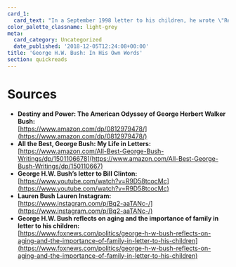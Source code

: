 ```yaml
---
card_1:
  card_text: "In a September 1998 letter to his children, he wrote \"Remember the old song a\x18Ia\x19ll Be There Ready When You Are'? Well, Ia\x19ll be there ready when you are where there is so much excitement ahead, so many grandkids to watch grow. If you need me, Ia\x19m here. Devotedly, Dad.a\x1D\n\n[view sources](https://smarthernews.com/18-12-05-letters-from-ghwb/)"
color_palette_classname: light-grey
meta:
  card_category: Uncategorized
  date_published: '2018-12-05T12:24:08+00:00'
title: 'George H.W. Bush: In His Own Words'
section: quickreads
---
```

Sources
=======

*   **Destiny and Power: The American Odyssey of George Herbert Walker Bush:**  
    [https://www.amazon.com/dp/0812979478/](https://www.amazon.com/dp/0812979478/)
*   **All the Best, George Bush: My Life in Letters:**  
    [https://www.amazon.com/All-Best-George-Bush-Writings/dp/1501106678](https://www.amazon.com/All-Best-George-Bush-Writings/dp/150110667)
*   **George H.W. Bush’s letter to Bill Clinton:**  
    [https://www.youtube.com/watch?v=R9D58tcocMc](https://www.youtube.com/watch?v=R9D58tcocMc)
*   **Lauren Bush Lauren Instagram:**  
    [https://www.instagram.com/p/Bq2-aaTANc-/](https://www.instagram.com/p/Bq2-aaTANc-/)
*   **George H.W. Bush reflects on aging and the importance of family in letter to his children:**  
    [https://www.foxnews.com/politics/george-h-w-bush-reflects-on-aging-and-the-importance-of-family-in-letter-to-his-children](https://www.foxnews.com/politics/george-h-w-bush-reflects-on-aging-and-the-importance-of-family-in-letter-to-his-children)